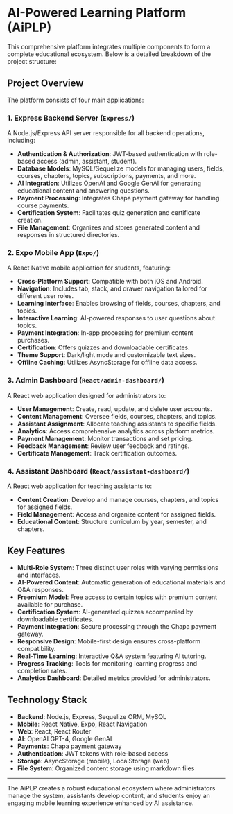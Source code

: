 # AI-Powered Learning Platform (AiPLP)

This comprehensive platform integrates multiple components to form a complete educational ecosystem. Below is a detailed breakdown of the project structure:

## Project Overview

The platform consists of four main applications:

### 1. Express Backend Server (`Express/`)

A Node.js/Express API server responsible for all backend operations, including:

- **Authentication & Authorization**: JWT-based authentication with role-based access (admin, assistant, student).
- **Database Models**: MySQL/Sequelize models for managing users, fields, courses, chapters, topics, subscriptions, payments, and more.
- **AI Integration**: Utilizes OpenAI and Google GenAI for generating educational content and answering questions.
- **Payment Processing**: Integrates Chapa payment gateway for handling course payments.
- **Certification System**: Facilitates quiz generation and certificate creation.
- **File Management**: Organizes and stores generated content and responses in structured directories.

### 2. Expo Mobile App (`Expo/`)

A React Native mobile application for students, featuring:

- **Cross-Platform Support**: Compatible with both iOS and Android.
- **Navigation**: Includes tab, stack, and drawer navigation tailored for different user roles.
- **Learning Interface**: Enables browsing of fields, courses, chapters, and topics.
- **Interactive Learning**: AI-powered responses to user questions about topics.
- **Payment Integration**: In-app processing for premium content purchases.
- **Certification**: Offers quizzes and downloadable certificates.
- **Theme Support**: Dark/light mode and customizable text sizes.
- **Offline Caching**: Utilizes AsyncStorage for offline data access.

### 3. Admin Dashboard (`React/admin-dashboard/`)

A React web application designed for administrators to:

- **User Management**: Create, read, update, and delete user accounts.
- **Content Management**: Oversee fields, courses, chapters, and topics.
- **Assistant Assignment**: Allocate teaching assistants to specific fields.
- **Analytics**: Access comprehensive analytics across platform metrics.
- **Payment Management**: Monitor transactions and set pricing.
- **Feedback Management**: Review user feedback and ratings.
- **Certificate Management**: Track certification outcomes.

### 4. Assistant Dashboard (`React/assistant-dashboard/`)

A React web application for teaching assistants to:

- **Content Creation**: Develop and manage courses, chapters, and topics for assigned fields.
- **Field Management**: Access and organize content for assigned fields.
- **Educational Content**: Structure curriculum by year, semester, and chapters.

## Key Features

- **Multi-Role System**: Three distinct user roles with varying permissions and interfaces.
- **AI-Powered Content**: Automatic generation of educational materials and Q&A responses.
- **Freemium Model**: Free access to certain topics with premium content available for purchase.
- **Certification System**: AI-generated quizzes accompanied by downloadable certificates.
- **Payment Integration**: Secure processing through the Chapa payment gateway.
- **Responsive Design**: Mobile-first design ensures cross-platform compatibility.
- **Real-Time Learning**: Interactive Q&A system featuring AI tutoring.
- **Progress Tracking**: Tools for monitoring learning progress and completion rates.
- **Analytics Dashboard**: Detailed metrics provided for administrators.

## Technology Stack

- **Backend**: Node.js, Express, Sequelize ORM, MySQL
- **Mobile**: React Native, Expo, React Navigation
- **Web**: React, React Router
- **AI**: OpenAI GPT-4, Google GenAI
- **Payments**: Chapa payment gateway
- **Authentication**: JWT tokens with role-based access
- **Storage**: AsyncStorage (mobile), LocalStorage (web)
- **File System**: Organized content storage using markdown files

---

The AiPLP creates a robust educational ecosystem where administrators manage the system, assistants develop content, and students enjoy an engaging mobile learning experience enhanced by AI assistance.
